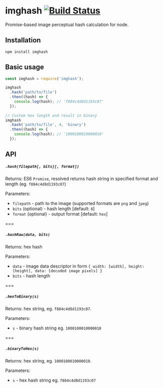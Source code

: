 # imghash [![Build Status](https://secure.travis-ci.org/pwlmaciejewski/imghash.png?branch=master)](http://travis-ci.org/pwlmaciejewski/imghash)
Promise-based image perceptual hash calculation for node.

## Installation

```
npm install imghash
```

## Basic usage

```javascript
const imghash = require('imghash');

imghash
  .hash('path/to/file')
  .then((hash) => {
    console.log(hash); // 'f884c4d8d1193c07'
  });
  
// Custom hex length and result in binary
imghash
  .hash('path/to/file', 4, 'binary')
  .then((hash) => {
    console.log(hash); // '1000100010000010'
  });
```

## API

##### `.hash(filepath[, bits][, format])`

Returns: ES6 `Promise`, resolved returns hash string in specified format and length (eg. `f884c4d8d1193c07`)

Parameters:

* `filepath` - path to the image (supported formats are `png` and `jpeg`)
* `bits` (optional) - hash length [default: `8`]
* `format` (optional) - output format [default: `hex`]

===

##### `.hashRaw(data, bits)`

Returns: hex hash

Parameters:

* `data` - image data descriptor in form `{ width: [width], height: [height], data: [decoded image pixels] }`
* `bits` - hash length

===

##### `.hexToBinary(s)`

Returns: hex string, eg. `f884c4d8d1193c07`.

Parameters:

* `s` - binary hash string eg. `1000100010000010`

===


##### `.binaryToHex(s)`

Returns: hex string, eg. `1000100010000010`.

Parameters:

* `s` - hex hash string eg. `f884c4d8d1193c07`
